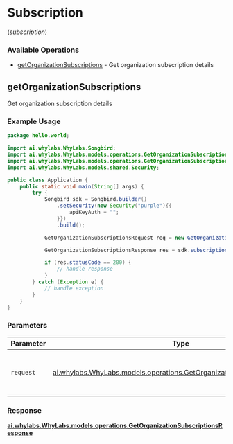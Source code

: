 # Subscription
(*subscription*)

### Available Operations

* [getOrganizationSubscriptions](#getorganizationsubscriptions) - Get organization subscription details

## getOrganizationSubscriptions

Get organization subscription details

### Example Usage

```java
package hello.world;

import ai.whylabs.WhyLabs.Songbird;
import ai.whylabs.WhyLabs.models.operations.GetOrganizationSubscriptionsRequest;
import ai.whylabs.WhyLabs.models.operations.GetOrganizationSubscriptionsResponse;
import ai.whylabs.WhyLabs.models.shared.Security;

public class Application {
    public static void main(String[] args) {
        try {
            Songbird sdk = Songbird.builder()
                .setSecurity(new Security("purple"){{
                    apiKeyAuth = "";
                }})
                .build();

            GetOrganizationSubscriptionsRequest req = new GetOrganizationSubscriptionsRequest("Hybrid");            

            GetOrganizationSubscriptionsResponse res = sdk.subscription.getOrganizationSubscriptions(req);

            if (res.statusCode == 200) {
                // handle response
            }
        } catch (Exception e) {
            // handle exception
        }
    }
}
```

### Parameters

| Parameter                                                                                                                                  | Type                                                                                                                                       | Required                                                                                                                                   | Description                                                                                                                                |
| ------------------------------------------------------------------------------------------------------------------------------------------ | ------------------------------------------------------------------------------------------------------------------------------------------ | ------------------------------------------------------------------------------------------------------------------------------------------ | ------------------------------------------------------------------------------------------------------------------------------------------ |
| `request`                                                                                                                                  | [ai.whylabs.WhyLabs.models.operations.GetOrganizationSubscriptionsRequest](../../models/operations/GetOrganizationSubscriptionsRequest.md) | :heavy_check_mark:                                                                                                                         | The request object to use for the request.                                                                                                 |


### Response

**[ai.whylabs.WhyLabs.models.operations.GetOrganizationSubscriptionsResponse](../../models/operations/GetOrganizationSubscriptionsResponse.md)**

